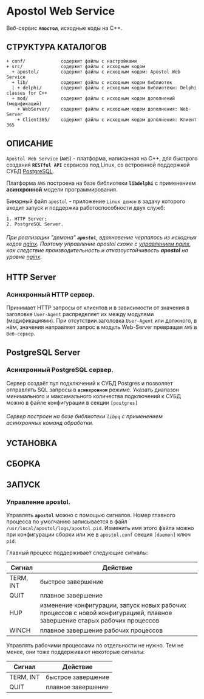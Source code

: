 Apostol Web Service
=

Веб-сервис **`Апостол`**, исходные коды на C++.

СТРУКТУРА КАТАЛОГОВ
-

    + conf/             содержит файлы с настройками
    + src/              содержит файлы с исходным кодом
      + apostol/        содержит файлы с исходным кодом: Apostol Web Service
      + lib/            содержит файлы с исходным кодом библиотек
      | + delphi/       содержит файлы с исходным кодом библиотеки: Delphi classes for C++
      + mod/            содержит файлы с исходным кодом дополнений (модификаций)
        + WebServer/    содержит файлы с исходным кодом дополнения: Web-Server
        + Client365/    содержит файлы с исходным кодом дополнения: Клиент 365

ОПИСАНИЕ
-

`Apostol Web Service` (`AWS`) - платформа, написанная на C++, для быстрого создания **`RESTful API`** 
сервисов под Linux, со встроенной поддержкой СУБД [PostgreSQL](https://www.postgresql.org/).

Платформа `AWS` построена на базе библиотеки **`libdelphi`** с применением **асинхронной** модели программирования.

Бинарный файл `apostol` - приложение `Linux демон` в задачу которого входит запуск и поддержка работоспособности
двух служб:

~~~
1. HTTP Server;
2. PostgreSQL Server.
~~~

###### При реализации _"демона"_ **`apostol`**, вдохновение черпалось из исходных кодов [nginx](http://nginx.org). Поэтому управление apostol схоже с [управлением nginx](http://nginx.org/ru/docs/control.html#reconfiguration), как следствие производительность и отказоустойчивость **apostol** на уровне [nginx](http://nginx.org).

## HTTP Server

### **Асинхронный HTTP сервер**.

Принимает HTTP запросы от клиентов и в зависимости от значения в заголовке `User-Agent` распределяет их между модулями 
(модификациями). При отсутствии заголовка `User-Agent` или должного, в нём, значения направляет запрос в модуль 
Web-Server превращая `AWS` в `Веб-сервер`.

## PostgreSQL Server

### **Асинхронный PostgreSQL сервер**.
	
Сервер создаёт пул подключений к СУБД Postgres и позволяет отправлять SQL запросы в **`асинхронном`** режиме.
Указать диапазон минимального и максимального количества подключений к СУБД можно в файле конфигурации в секции `[postgres]`

###### Сервер построен на базе библиотеки *`libpq`* с применением асинхронных команд обработки.
	
УСТАНОВКА
-


СБОРКА
-


ЗАПУСК
-

### **Управление apostol**.

Управлять **`apostol`** можно с помощью сигналов.
Номер главного процесса по умолчанию записывается в файл `/usr/local/apostol/logs/apostol.pid`. 
Изменить имя этого файла можно при конфигурации сборки или же в `apostol.conf` секция `[daemon]` ключ `pid`. 

Главный процесс поддерживает следующие сигналы:

|Сигнал   |Действие          |
|---------|------------------|
|TERM, INT|быстрое завершение|
|QUIT     |плавное завершение|
|HUP	  |изменение конфигурации, запуск новых рабочих процессов с новой конфигурацией, плавное завершение старых рабочих процессов|
|WINCH    |плавное завершение рабочих процессов|	

Управлять рабочими процессами по отдельности не нужно. Тем не менее, они тоже поддерживают некоторые сигналы:

|Сигнал   |Действие          |
|---------|------------------|
|TERM, INT|быстрое завершение|
|QUIT	  |плавное завершение|

